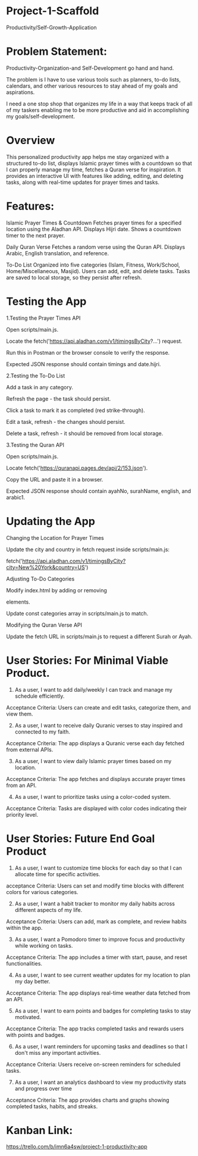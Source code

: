 # Project-1-Scaffold
Productivity/Self-Growth-Application


# Problem Statement:
Productivity-Organization-and Self-Development go hand and hand.

The problem is I have to use various tools such as planners, to-do lists, calendars, and other various resources to stay ahead of my goals and aspirations.

I need a one stop shop that organizes my life in a way that keeps track of all of my taskers enabling me to be more productive and aid in accomplishing my goals/self-development.

# Overview
This personalized productivity app helps me stay organized with a structured to-do list, displays Islamic prayer times with a countdown so that I can properly manage my time, fetches a Quran verse for inspiration. It provides an interactive UI with features like adding, editing, and deleting tasks, along with real-time updates for prayer times and tasks.

# Features:
Islamic Prayer Times & Countdown
Fetches prayer times for a specified location using the Aladhan API.
Displays Hijri date.
Shows a countdown timer to the next prayer.

Daily Quran Verse
Fetches a random verse using the Quran API.
Displays Arabic, English translation, and reference.

To-Do List
Organized into five categories (Islam, Fitness, Work/School, Home/Miscellaneous, Masjid).
Users can add, edit, and delete tasks.
Tasks are saved to local storage, so they persist after refresh.

# Testing the App

1.Testing the Prayer Times API

Open scripts/main.js.

Locate the fetch('https://api.aladhan.com/v1/timingsByCity?...') request.

Run this in Postman or the browser console to verify the response.

Expected JSON response should contain timings and date.hijri.

2.Testing the To-Do List

Add a task in any category.

Refresh the page - the task should persist.

Click a task to mark it as completed (red strike-through).

Edit a task, refresh - the changes should persist.

Delete a task, refresh - it should be removed from local storage.

3.Testing the Quran API

Open scripts/main.js.

Locate fetch('https://quranapi.pages.dev/api/2/153.json').

Copy the URL and paste it in a browser.

Expected JSON response should contain ayahNo, surahName, english, and arabic1.

# Updating the App

Changing the Location for Prayer Times

Update the city and country in fetch request inside scripts/main.js:

fetch('https://api.aladhan.com/v1/timingsByCity?city=New%20York&country=US')

Adjusting To-Do Categories

Modify index.html by adding or removing <div class="todo-category"> elements.

Update const categories array in scripts/main.js to match.

Modifying the Quran Verse API

Update the fetch URL in scripts/main.js to request a different Surah or Ayah.

# User Stories: For Minimal Viable Product.

1. As a user, I want to add daily/weekly I can track and manage my schedule efficiently.

Acceptance Criteria: Users can create and edit tasks, categorize them, and view them.

2. As a user, I want to receive daily Quranic verses to stay inspired and connected to my faith.

Acceptance Criteria: The app displays a Quranic verse each day fetched from external APIs.

3. As a user, I want to view daily Islamic prayer times based on my location.

Acceptance Criteria: The app fetches and displays accurate prayer times from an API.


4. As a user, I want to prioritize tasks using a color-coded system.

Acceptance Criteria: Tasks are displayed with color codes indicating their priority level.


# User Stories: Future End Goal Product

1. As a user, I want to customize time blocks for each day so that I can allocate time for specific activities.

acceptance Criteria: Users can set and modify time blocks with different colors for various categories.

2. As a user, I want a habit tracker to monitor my daily habits across different aspects of my life.

Acceptance Criteria: Users can add, mark as complete, and review habits within the app.

3. As a user, I want a Pomodoro timer to improve focus and productivity while working on tasks.

Acceptance Criteria: The app includes a timer with start, pause, and reset functionalities.

4. As a user, I want to see current weather updates for my location to plan my day better.

Acceptance Criteria: The app displays real-time weather data fetched from an API.

5. As a user, I want to earn points and badges for completing tasks to stay motivated.

Acceptance Criteria: The app tracks completed tasks and rewards users with points and badges.

6. As a user, I want reminders for upcoming tasks and deadlines so that I don't miss any important activities.

Acceptance Criteria: Users receive on-screen reminders for scheduled tasks.

7. As a user, I want an analytics dashboard to view my productivity stats and progress over time

Acceptance Criteria: The app provides charts and graphs showing completed tasks, habits, and streaks.


# Kanban Link:
https://trello.com/b/imn6a4sw/project-1-productivity-app




